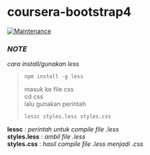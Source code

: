 # coursera-bootstrap4
[![Maintenance](https://img.shields.io/badge/Maintained%3F-yes-green.svg)](https://GitHub.com/Naereen/StrapDown.js/graphs/commit-activity)

### _NOTE_
_cara install/gunakan less_<br>

>```
> npm install -g less
>```
>masuk ke file css<br>
>cd css<br>
>lalu gunakan perintah
> ```
> lessc styles.less styles.css
> ```
<b>lessc</b> : _perintah untuk compile file .less_ <br>
<b>styles.less</b> : _ambil file .less_ <br>
<b>styles.css</b> : _hasil compile file .less menjadi .css_ <br>
